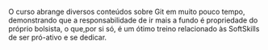 O curso abrange diversos conteúdos sobre Git em muito pouco tempo, demonstrando que a responsabilidade de ir mais a fundo é propriedade do próprio bolsista, o que,por si só, é um ótimo treino relacionado às SoftSkills de ser pró-ativo e se dedicar.